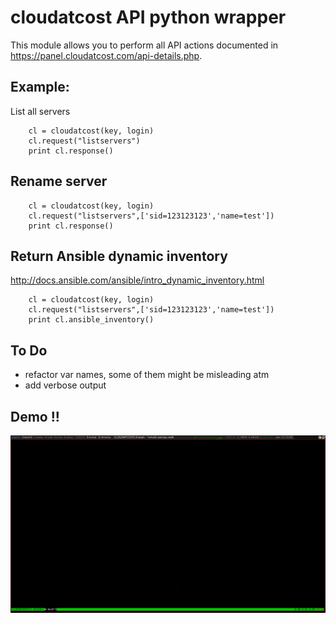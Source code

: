 # cloudatcost API python wrapper

This module allows you to perform all API actions documented in
https://panel.cloudatcost.com/api-details.php.

## Example:
List all servers
```
    cl = cloudatcost(key, login)
    cl.request("listservers")
    print cl.response()
```
## Rename server
```
    cl = cloudatcost(key, login)
    cl.request("listservers",['sid=123123123','name=test'])
    print cl.response()
```
## Return Ansible dynamic inventory
http://docs.ansible.com/ansible/intro_dynamic_inventory.html
```
    cl = cloudatcost(key, login)
    cl.request("listservers",['sid=123123123','name=test'])
    print cl.ansible_inventory()
```

## To Do

* refactor var names, some of them might be misleading atm
* add verbose output

## Demo !! 
![](/examples/example.gif)
